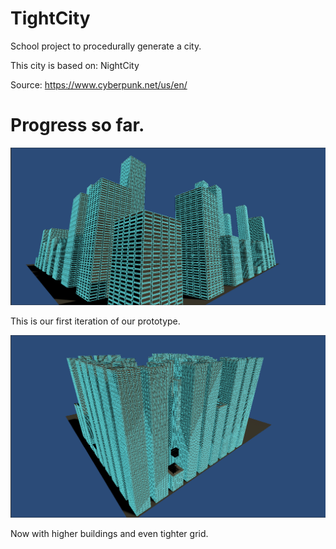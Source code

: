 # TightCity
School project to procedurally generate a city.

This city is based on: NightCity 

Source: https://www.cyberpunk.net/us/en/

# Progress so far.
![sdf](PromotionalImages/ProgressFirst.png)

This is our first iteration of our prototype.

![sdf](PromotionalImages/ProgressSecond.png)

Now with higher buildings and even tighter grid.
